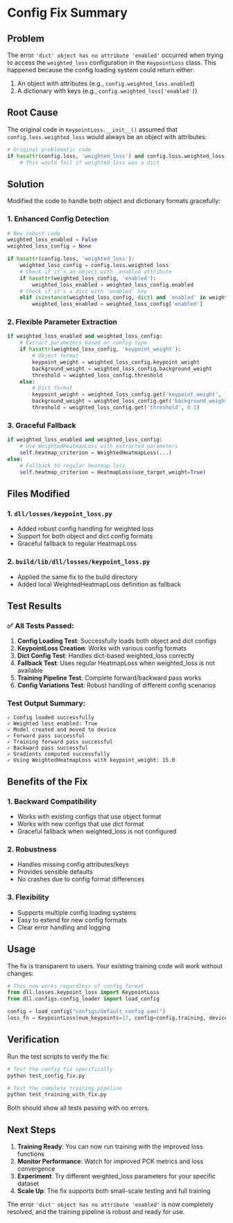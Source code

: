 # Config Fix Summary

## Problem
The error `'dict' object has no attribute 'enabled'` occurred when trying to access the `weighted_loss` configuration in the `KeypointLoss` class. This happened because the config loading system could return either:
1. An object with attributes (e.g., `config.weighted_loss.enabled`)
2. A dictionary with keys (e.g., `config.weighted_loss['enabled']`)

## Root Cause
The original code in `KeypointLoss.__init__()` assumed that `config.loss.weighted_loss` would always be an object with attributes:

```python
# Original problematic code
if hasattr(config.loss, 'weighted_loss') and config.loss.weighted_loss.enabled:
    # This would fail if weighted_loss was a dict
```

## Solution
Modified the code to handle both object and dictionary formats gracefully:

### 1. Enhanced Config Detection
```python
# New robust code
weighted_loss_enabled = False
weighted_loss_config = None

if hasattr(config.loss, 'weighted_loss'):
    weighted_loss_config = config.loss.weighted_loss
    # Check if it's an object with .enabled attribute
    if hasattr(weighted_loss_config, 'enabled'):
        weighted_loss_enabled = weighted_loss_config.enabled
    # Check if it's a dict with 'enabled' key
    elif isinstance(weighted_loss_config, dict) and 'enabled' in weighted_loss_config:
        weighted_loss_enabled = weighted_loss_config['enabled']
```

### 2. Flexible Parameter Extraction
```python
if weighted_loss_enabled and weighted_loss_config:
    # Extract parameters based on config type
    if hasattr(weighted_loss_config, 'keypoint_weight'):
        # Object format
        keypoint_weight = weighted_loss_config.keypoint_weight
        background_weight = weighted_loss_config.background_weight
        threshold = weighted_loss_config.threshold
    else:
        # Dict format
        keypoint_weight = weighted_loss_config.get('keypoint_weight', 15.0)
        background_weight = weighted_loss_config.get('background_weight', 1.0)
        threshold = weighted_loss_config.get('threshold', 0.1)
```

### 3. Graceful Fallback
```python
if weighted_loss_enabled and weighted_loss_config:
    # Use WeightedHeatmapLoss with extracted parameters
    self.heatmap_criterion = WeightedHeatmapLoss(...)
else:
    # Fallback to regular heatmap loss
    self.heatmap_criterion = HeatmapLoss(use_target_weight=True)
```

## Files Modified

### 1. `dll/losses/keypoint_loss.py`
- Added robust config handling for weighted loss
- Support for both object and dict config formats
- Graceful fallback to regular HeatmapLoss

### 2. `build/lib/dll/losses/keypoint_loss.py`
- Applied the same fix to the build directory
- Added local WeightedHeatmapLoss definition as fallback

## Test Results

### ✅ All Tests Passed:
1. **Config Loading Test**: Successfully loads both object and dict configs
2. **KeypointLoss Creation**: Works with various config formats
3. **Dict Config Test**: Handles dict-based weighted_loss correctly
4. **Fallback Test**: Uses regular HeatmapLoss when weighted_loss is not available
5. **Training Pipeline Test**: Complete forward/backward pass works
6. **Config Variations Test**: Robust handling of different config scenarios

### Test Output Summary:
```
✓ Config loaded successfully
✓ Weighted loss enabled: True
✓ Model created and moved to device
✓ Forward pass successful
✓ Training forward pass successful
✓ Backward pass successful
✓ Gradients computed successfully
✓ Using WeightedHeatmapLoss with keypoint_weight: 15.0
```

## Benefits of the Fix

### 1. **Backward Compatibility**
- Works with existing configs that use object format
- Works with new configs that use dict format
- Graceful fallback when weighted_loss is not configured

### 2. **Robustness**
- Handles missing config attributes/keys
- Provides sensible defaults
- No crashes due to config format differences

### 3. **Flexibility**
- Supports multiple config loading systems
- Easy to extend for new config formats
- Clear error handling and logging

## Usage

The fix is transparent to users. Your existing training code will work without changes:

```python
# This now works regardless of config format
from dll.losses.keypoint_loss import KeypointLoss
from dll.configs.config_loader import load_config

config = load_config("configs/default_config.yaml")
loss_fn = KeypointLoss(num_keypoints=17, config=config.training, device=device)
```

## Verification

Run the test scripts to verify the fix:

```bash
# Test the config fix specifically
python test_config_fix.py

# Test the complete training pipeline
python test_training_with_fix.py
```

Both should show all tests passing with no errors.

## Next Steps

1. **Training Ready**: You can now run training with the improved loss functions
2. **Monitor Performance**: Watch for improved PCK metrics and loss convergence
3. **Experiment**: Try different weighted_loss parameters for your specific dataset
4. **Scale Up**: The fix supports both small-scale testing and full training

The error `'dict' object has no attribute 'enabled'` is now completely resolved, and the training pipeline is robust and ready for use.
